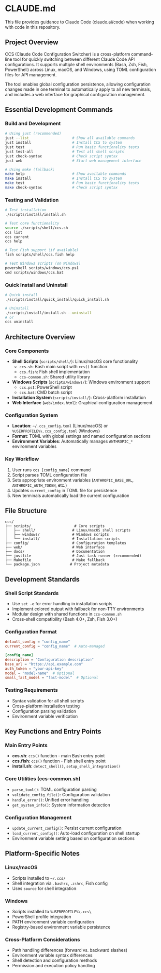 # CLAUDE.md

This file provides guidance to Claude Code (claude.ai/code) when working with code in this repository.

## Project Overview

CCS (Claude Code Configuration Switcher) is a cross-platform command-line tool for quickly switching between different Claude Code API configurations. It supports multiple shell environments (Bash, Zsh, Fish, PowerShell) across Linux, macOS, and Windows, using TOML configuration files for API management.

The tool enables global configuration persistence, allowing configuration changes made in one terminal to automatically apply to all new terminals, and includes a web interface for graphical configuration management.

## Essential Development Commands

### Build and Development
```bash
# Using just (recommended)
just --list                    # Show all available commands
just install                   # Install CCS to system
just test                      # Run basic functionality tests
just test-all                  # Test all shell scripts
just check-syntax              # Check script syntax
just web                       # Start web management interface

# Using make (fallback)
make help                      # Show available commands
make install                   # Install CCS to system
make test                      # Run basic functionality tests
make check-syntax              # Check script syntax
```

### Testing and Validation
```bash
# Test installation
./scripts/install/install.sh

# Test core functionality
source ./scripts/shell/ccs.sh
ccs list
ccs current
ccs help

# Test Fish support (if available)
fish scripts/shell/ccs.fish help

# Test Windows scripts (on Windows)
powershell scripts/windows/ccs.ps1
cmd scripts/windows/ccs.bat
```

### Quick Install and Uninstall
```bash
# Quick install
./scripts/install/quick_install/quick_install.sh

# Uninstall
./scripts/install/install.sh --uninstall
# or
ccs uninstall
```

## Architecture Overview

### Core Components
- **Shell Scripts** (`scripts/shell/`): Linux/macOS core functionality
  - `ccs.sh`: Bash main script with `ccs()` function
  - `ccs.fish`: Fish shell implementation
  - `ccs-common.sh`: Shared utility library
- **Windows Scripts** (`scripts/windows/`): Windows environment support
  - `ccs.ps1`: PowerShell script
  - `ccs.bat`: CMD batch script
- **Installation System** (`scripts/install/`): Cross-platform installation
- **Web Interface** (`web/index.html`): Graphical configuration management

### Configuration System
- **Location**: `~/.ccs_config.toml` (Linux/macOS) or `%USERPROFILE%\.ccs_config.toml` (Windows)
- **Format**: TOML with global settings and named configuration sections
- **Environment Variables**: Automatically manages `ANTHROPIC_*` environment variables

### Key Workflow
1. User runs `ccs [config_name]` command
2. Script parses TOML configuration file
3. Sets appropriate environment variables (`ANTHROPIC_BASE_URL`, `ANTHROPIC_AUTH_TOKEN`, etc.)
4. Updates `current_config` in TOML file for persistence
5. New terminals automatically load the current configuration

## File Structure

```
ccs/
├── scripts/                    # Core scripts
│   ├── shell/                 # Linux/macOS shell scripts
│   ├── windows/               # Windows scripts  
│   └── install/               # Installation scripts
├── config/                    # Configuration templates
├── web/                       # Web interface
├── docs/                      # Documentation
├── justfile                   # Just task runner (recommended)
├── Makefile                   # Make fallback
└── package.json              # Project metadata
```

## Development Standards

### Shell Script Standards
- Use `set -e` for error handling in installation scripts
- Implement colored output with fallback for non-TTY environments
- Modular design with shared functions in `ccs-common.sh`
- Cross-shell compatibility (Bash 4.0+, Zsh, Fish 3.0+)

### Configuration Format
```toml
default_config = "config_name"
current_config = "config_name"  # Auto-managed

[config_name]
description = "Configuration description"
base_url = "https://api.example.com"
auth_token = "your-api-key"
model = "model-name"  # Optional
small_fast_model = "fast-model"  # Optional
```

### Testing Requirements
- Syntax validation for all shell scripts
- Cross-platform installation testing
- Configuration parsing validation
- Environment variable verification

## Key Functions and Entry Points

### Main Entry Points
- **ccs.sh**: `ccs()` function - main Bash entry point
- **ccs.fish**: `ccs()` function - Fish shell entry point
- **install.sh**: `detect_shell()`, `setup_shell_integration()`

### Core Utilities (ccs-common.sh)
- `parse_toml()`: TOML configuration parsing
- `validate_config_file()`: Configuration validation
- `handle_error()`: Unified error handling
- `get_system_info()`: System information detection

### Configuration Management
- `update_current_config()`: Persist current configuration
- `load_current_config()`: Auto-load configuration on shell startup
- Environment variable setting based on configuration sections

## Platform-Specific Notes

### Linux/macOS
- Scripts installed to `~/.ccs/`
- Shell integration via `.bashrc`, `.zshrc`, Fish config
- Uses `source` for shell integration

### Windows  
- Scripts installed to `%USERPROFILE%\.ccs\`
- PowerShell profile integration
- PATH environment variable configuration
- Registry-based environment variable persistence

### Cross-Platform Considerations
- Path handling differences (forward vs. backward slashes)
- Environment variable syntax differences
- Shell detection and configuration methods
- Permission and execution policy handling
